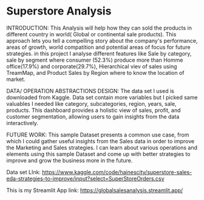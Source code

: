 
# Superstore Analysis


INTRODUCTION: This Analysis will help how they can sold the products in different country in world( Global or continental sale products). This approach lets you tell a compelling story about the company's performance, areas of growth, world compatition and potential areas of focus for future strategies. in this project I analyse different features like Sale by category, sale by segment where consumer (52.3%) produce more than Homme office(17.9%) and corporate(29.7%), Hierarchical viev of sales using TreamMap, and Product Sales by Region where to know the location of market.

DATA/ OPERATION ABSTRACTIONS DESIGN: The data set I used is downloaded from Kaggle. Data set contain more variables but I picked same valuables I needed like category, subcategories, region, years, sale, products. This dashboard provides a holistic view of sales, profit, and customer segmentation, allowing users to gain insights from the data interactively.

FUTURE WORK: This sample Dataset presents a common use case, from which I could gather useful insights from the Sales data in order to improve the Marketing and Sales strategies. I can learn about various operations and elements using this sample Dataset and come up with better strategies to improve and grow the business more in the future.

Data set LInk: https://www.kaggle.com/code/hainescity/superstore-sales-eda-strategies-to-improve/input?select=SuperStoreOrders.csv


This is my Streamlit App link: https://globalsalesanalysis.streamlit.app/
